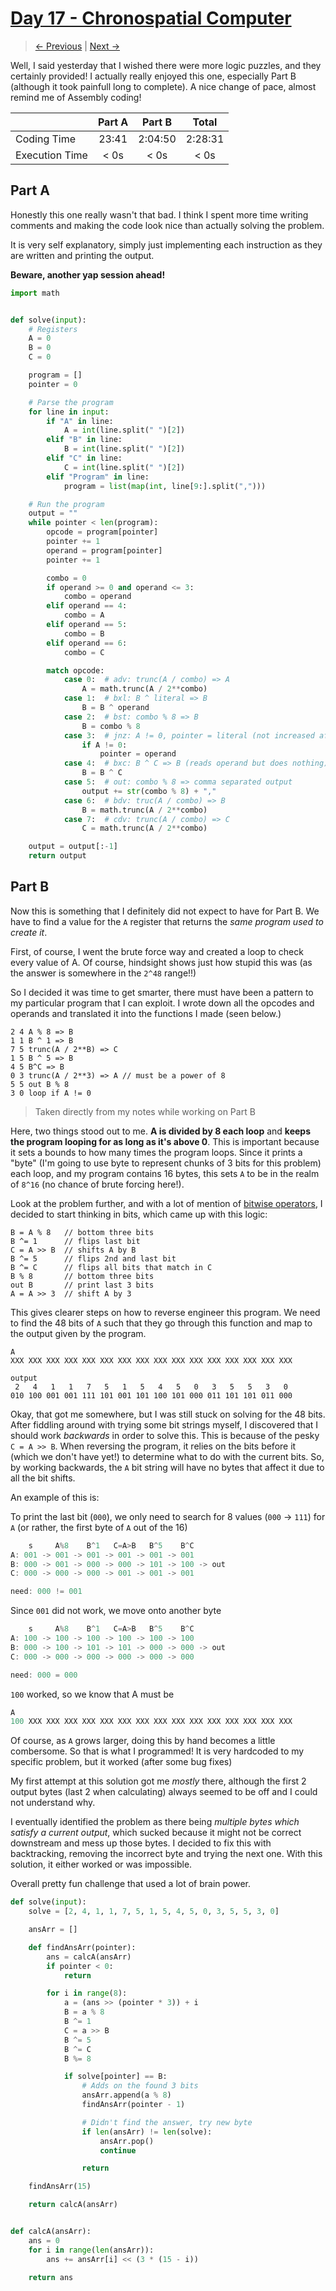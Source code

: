# [Day 17 - Chronospatial Computer](https://adventofcode.com/2024/day/17)

> [<- Previous](day16.md) | [Next ->](day18.md)

Well, I said yesterday that I wished there were more logic puzzles, and they certainly provided! I actually really enjoyed this one, especially Part B (although it took
painfull long to complete). A nice change of pace, almost remind me of Assembly coding!

|                | Part A | Part B  |  Total  |
| -------------- | :----: | :-----: | :-----: |
| Coding Time    | 23:41  | 2:04:50 | 2:28:31 |
| Execution Time |  < 0s  |  < 0s   |  < 0s   |

## Part A

Honestly this one really wasn't that bad. I think I spent more time writing comments and making the code look nice than actually solving the problem.

It is very self explanatory, simply just implementing each instruction as they are written and printing the output.

**Beware, another yap session ahead!**

```python
import math


def solve(input):
    # Registers
    A = 0
    B = 0
    C = 0

    program = []
    pointer = 0

    # Parse the program
    for line in input:
        if "A" in line:
            A = int(line.split(" ")[2])
        elif "B" in line:
            B = int(line.split(" ")[2])
        elif "C" in line:
            C = int(line.split(" ")[2])
        elif "Program" in line:
            program = list(map(int, line[9:].split(",")))

    # Run the program
    output = ""
    while pointer < len(program):
        opcode = program[pointer]
        pointer += 1
        operand = program[pointer]
        pointer += 1

        combo = 0
        if operand >= 0 and operand <= 3:
            combo = operand
        elif operand == 4:
            combo = A
        elif operand == 5:
            combo = B
        elif operand == 6:
            combo = C

        match opcode:
            case 0:  # adv: trunc(A / combo) => A
                A = math.trunc(A / 2**combo)
            case 1:  # bxl: B ^ literal => B
                B = B ^ operand
            case 2:  # bst: combo % 8 => B
                B = combo % 8
            case 3:  # jnz: A != 0, pointer = literal (not increased after)
                if A != 0:
                    pointer = operand
            case 4:  # bxc: B ^ C => B (reads operand but does nothing)
                B = B ^ C
            case 5:  # out: combo % 8 => comma separated output
                output += str(combo % 8) + ","
            case 6:  # bdv: truc(A / combo) => B
                B = math.trunc(A / 2**combo)
            case 7:  # cdv: trunc(A / combo) => C
                C = math.trunc(A / 2**combo)

    output = output[:-1]
    return output

```

## Part B

Now this is something that I definitely did not expect to have for Part B. We have to find a value for the `A` register that returns the _same program used to create it_.

First, of course, I went the brute force way and created a loop to check every value of A. Of course, hindsight shows just how stupid this was (as the answer is somewhere in the `2^48` range!!)

So I decided it was time to get smarter, there must have been a pattern to my particular program that I can exploit. I wrote down all the opcodes and operands and translated it into
the functions I made (seen below.)

```
2 4 A % 8 => B
1 1 B ^ 1 => B
7 5 trunc(A / 2**B) => C
1 5 B ^ 5 => B
4 5 B^C => B
0 3 trunc(A / 2**3) => A // must be a power of 8
5 5 out B % 8
3 0 loop if A != 0

```

> Taken directly from my notes while working on Part B

Here, two things stood out to me. **A is divided by 8 each loop** and **keeps the program looping for as long as it's above 0**. This is important because it sets a bounds to how many times
the program loops. Since it prints a "byte" (I'm going to use byte to represent chunks of 3 bits for this problem) each loop, and my program contains 16 bytes, this sets `A` to be in the
realm of `8^16` (no chance of brute forcing here!).

Look at the problem further, and with a lot of mention of [bitwise operators](https://en.wikipedia.org/wiki/Bitwise_operation), I decided to start thinking in bits,
which came up with this logic:

```
B = A % 8   // bottom three bits
B ^= 1      // flips last bit
C = A >> B  // shifts A by B
B ^= 5      // flips 2nd and last bit
B ^= C      // flips all bits that match in C
B % 8       // bottom three bits
out B       // print last 3 bits
A = A >> 3  // shift A by 3
```

This gives clearer steps on how to reverse engineer this program. We need to find the 48 bits of `A` such that they go through this function and map to the output given by the program.

```
A
XXX XXX XXX XXX XXX XXX XXX XXX XXX XXX XXX XXX XXX XXX XXX XXX

output
 2   4   1   1   7   5   1   5   4   5   0   3   5   5   3   0
010 100 001 001 111 101 001 101 100 101 000 011 101 101 011 000
```

Okay, that got me somewhere, but I was still stuck on solving for the 48 bits. After fiddling around with trying some bit strings myself, I discovered that I should work _backwards_
in order to solve this. This is because of the pesky `C = A >> B`. When reversing the program, it relies on the bits before it (which we don't have yet!) to determine what to do with
the current bits. So, by working backwards, the `A` bit string will have no bytes that affect it due to all the bit shifts.

An example of this is:

To print the last bit (`000`), we only need to search for 8 values (`000` -> `111`) for `A` (or rather, the first byte of `A` out of the 16)

```js
    s     A%8    B^1   C=A>B   B^5    B^C
A: 001 -> 001 -> 001 -> 001 -> 001 -> 001
B: 000 -> 001 -> 000 -> 000 -> 101 -> 100 -> out
C: 000 -> 000 -> 000 -> 001 -> 001 -> 001

need: 000 != 001
```

Since `001` did not work, we move onto another byte

```js
    s     A%8    B^1   C=A>B   B^5    B^C
A: 100 -> 100 -> 100 -> 100 -> 100 -> 100
B: 000 -> 100 -> 101 -> 101 -> 000 -> 000 -> out
C: 000 -> 000 -> 000 -> 000 -> 000 -> 000

need: 000 = 000
```

`100` worked, so we know that A must be

```js
A
100 XXX XXX XXX XXX XXX XXX XXX XXX XXX XXX XXX XXX XXX XXX XXX
```

Of course, as `A` grows larger, doing this by hand becomes a little combersome. So that is what I programmed! It is very hardcoded to my specific problem, but it worked (after some bug fixes)

My first attempt at this solution got me _mostly_ there, although the first 2 output bytes (last 2 when calculating) always seemed to be off and I could not understand why.

I eventually identified the problem as there being _multiple bytes which satisfy a current output_, which sucked because it might not be correct downstream and mess up those bytes.
I decided to fix this with backtracking, removing the incorrect byte and trying the next one. With this solution, it either worked or was impossible.

Overall pretty fun challenge that used a lot of brain power.

```python
def solve(input):
    solve = [2, 4, 1, 1, 7, 5, 1, 5, 4, 5, 0, 3, 5, 5, 3, 0]

    ansArr = []

    def findAnsArr(pointer):
        ans = calcA(ansArr)
        if pointer < 0:
            return

        for i in range(8):
            a = (ans >> (pointer * 3)) + i
            B = a % 8
            B ^= 1
            C = a >> B
            B ^= 5
            B ^= C
            B %= 8

            if solve[pointer] == B:
                # Adds on the found 3 bits
                ansArr.append(a % 8)
                findAnsArr(pointer - 1)

                # Didn't find the answer, try new byte
                if len(ansArr) != len(solve):
                    ansArr.pop()
                    continue

                return

    findAnsArr(15)

    return calcA(ansArr)


def calcA(ansArr):
    ans = 0
    for i in range(len(ansArr)):
        ans += ansArr[i] << (3 * (15 - i))

    return ans

```

